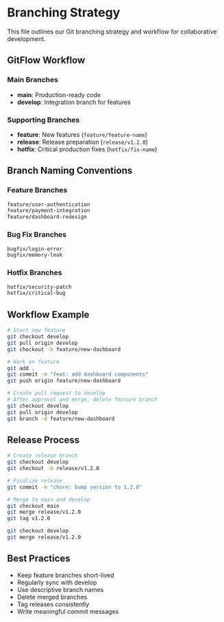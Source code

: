 # Branching Strategy

This file outlines our Git branching strategy and workflow for collaborative development.

## GitFlow Workflow

### Main Branches

- **main**: Production-ready code
- **develop**: Integration branch for features

### Supporting Branches

- **feature**: New features (`feature/feature-name`)
- **release**: Release preparation (`release/v1.2.0`)
- **hotfix**: Critical production fixes (`hotfix/fix-name`)

## Branch Naming Conventions

### Feature Branches

```bash
feature/user-authentication
feature/payment-integration
feature/dashboard-redesign
```

### Bug Fix Branches

```bash
bugfix/login-error
bugfix/memory-leak
```

### Hotfix Branches

```bash
hotfix/security-patch
hotfix/critical-bug
```

## Workflow Example

```bash
# Start new feature
git checkout develop
git pull origin develop
git checkout -b feature/new-dashboard

# Work on feature
git add .
git commit -m "feat: add dashboard components"
git push origin feature/new-dashboard

# Create pull request to develop
# After approval and merge, delete feature branch
git checkout develop
git pull origin develop
git branch -d feature/new-dashboard
```

## Release Process

```bash
# Create release branch
git checkout develop
git checkout -b release/v1.2.0

# Finalize release
git commit -m "chore: bump version to 1.2.0"

# Merge to main and develop
git checkout main
git merge release/v1.2.0
git tag v1.2.0

git checkout develop
git merge release/v1.2.0
```

## Best Practices

- Keep feature branches short-lived
- Regularly sync with develop
- Use descriptive branch names
- Delete merged branches
- Tag releases consistently
- Write meaningful commit messages
